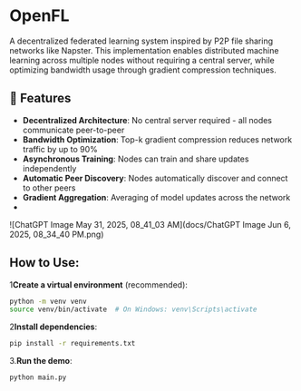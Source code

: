 # OpenFL

A decentralized federated learning system inspired by P2P file sharing networks like Napster. This implementation enables distributed machine learning across multiple nodes without requiring a central server, while optimizing bandwidth usage through gradient compression techniques.

## 🚀 Features

- **Decentralized Architecture**: No central server required - all nodes communicate peer-to-peer
- **Bandwidth Optimization**: Top-k gradient compression reduces network traffic by up to 90%
- **Asynchronous Training**: Nodes can train and share updates independently
- **Automatic Peer Discovery**: Nodes automatically discover and connect to other peers
- **Gradient Aggregation**: Averaging of model updates across the network
- 
![ChatGPT Image May 31, 2025, 08_41_03 AM](docs/ChatGPT Image Jun 6, 2025, 08_34_40 PM.png)

## How to Use:

1**Create a virtual environment** (recommended):
```bash
python -m venv venv
source venv/bin/activate  # On Windows: venv\Scripts\activate
```

2**Install dependencies**:
```bash
pip install -r requirements.txt
```

3.**Run the demo**:

```
python main.py
```
